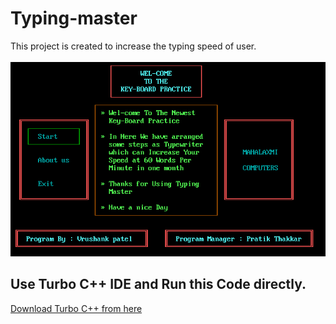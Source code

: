 # Typing-master

This project is created to increase the typing speed of user. <br><br>
<img src="https://raw.githubusercontent.com/VrushankPatel/Typing-master/master/1.png">
## Use Turbo C++ IDE and Run this Code directly.
[Download Turbo C++ from here](https://developerinsider.co/download-turbo-c-for-windows-7-8-8-1-and-windows-10-32-64-bit-full-screen/)

